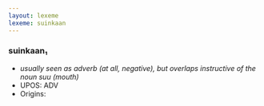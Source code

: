 ```yaml
---
layout: lexeme
lexeme: suinkaan
---
```


###  suinkaan₁

* _usually seen as adverb (at all, negative), but overlaps instructive of the noun *suu* (mouth)_
* UPOS:  ADV
* Origins: 

